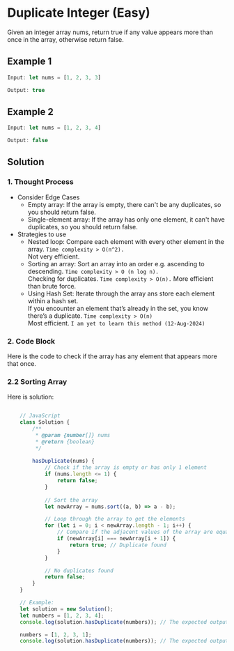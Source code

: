 # Duplicate Integer (Easy)

Given an integer array nums, return true if any value appears more than once in the array, otherwise return false.

## Example 1

```javascript
Input: let nums = [1, 2, 3, 3]

Output: true
```

## Example 2

```javascript
Input: let nums = [1, 2, 3, 4]

Output: false
```

## Solution

### 1. Thought Process

- Consider Edge Cases
  - Empty array: If the array is empty, there can't be any duplicates, so you should return false.
  - Single-element array: If the array has only one element, it can't have duplicates, so you should return false.
- Strategies to use
  - Nested loop: Compare each element with every other element in the array. `Time complexity > O(n^2).` \
  Not very efficient.
  - Sorting an array: Sort an array into an order e.g. ascending to descending. `Time complexity > O (n log n).` \
  Checking for duplicates. `Time complexity > O(n).` More efficient than brute force.
  - Using Hash Set: Iterate through the array ans store each element within a hash set. \
  If you encounter an element that’s already in the set, you know there’s a duplicate. `Time complexity > O(n)` \
  Most efficient. `I am yet to learn this method (12-Aug-2024)`

### 2. Code Block

Here is the code to check if the array has any element that appears more that once.

### 2.2 Sorting Array

Here is solution:

```python


```

```javascript
    // JavaScript
    class Solution {
        /**
         * @param {number[]} nums
         * @return {boolean}
         */
    
        hasDuplicate(nums) {
            // Check if the array is empty or has only 1 element
            if (nums.length <= 1) {
                return false;
            }
        
            // Sort the array
            let newArray = nums.sort((a, b) => a - b);

            // Loop through the array to get the elements
            for (let i = 0; i < newArray.length - 1; i++) {
                // Compare if the adjacent values of the array are equal
                if (newArray[i] === newArray[i + 1]) {
                    return true; // Duplicate found
                }
            }

            // No duplicates found
            return false;
        }
    }

    // Example:
    let solution = new Solution();
    let numbers = [1, 2, 3, 4];
    console.log(solution.hasDuplicate(numbers)); // The expected output: false

    numbers = [1, 2, 3, 1];
    console.log(solution.hasDuplicate(numbers)); // The expected output: true


```
